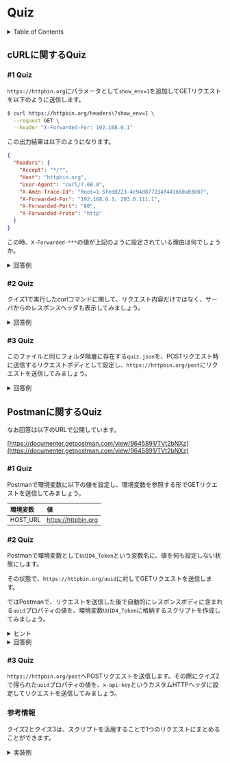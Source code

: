 # Quiz

<!-- START doctoc generated TOC please keep comment here to allow auto update -->
<!-- DON'T EDIT THIS SECTION, INSTEAD RE-RUN doctoc TO UPDATE -->
<details>
<summary>Table of Contents</summary>

- [Quiz](#quiz)
  - [cURLに関するQuiz](#curlに関するquiz)
    - [#1 Quiz](#1-quiz)
    - [#2 Quiz](#2-quiz)
    - [#3 Quiz](#3-quiz)
  - [Postmanに関するQuiz](#postmanに関するquiz)
    - [#1 Quiz](#1-quiz-1)
    - [#2 Quiz](#2-quiz-1)
    - [#3 Quiz](#3-quiz-1)
    - [参考情報](#参考情報)

</details>
<!-- END doctoc generated TOC please keep comment here to allow auto update -->

## cURLに関するQuiz

### #1 Quiz

`https://httpbin.org`にパラメータとして`show_env=1`を追加してGETリクエストを以下のように送信します。

```bash
$ curl https://httpbin.org/headers\?show_env=1 \
  --request GET \
  --header "X-Forwarded-For: 192.168.0.1"
```

この出力結果は以下のようになります。

```json
{
  "headers": {
    "Accept": "*/*", 
    "Host": "httpbin.org", 
    "User-Agent": "curl/7.68.0", 
    "X-Amzn-Trace-Id": "Root=1-5fedd223-4c94d877234f441660a03807", 
    "X-Forwarded-For": "192.168.0.1, 203.0.111.1", 
    "X-Forwarded-Port": "80", 
    "X-Forwarded-Proto": "http"
  }
}
```

この時、`X-Forwarded-***`の値が上記のように設定されている理由は何でしょうか。

<details>
<summary>回答例</summary>

`X-Forwarded-Proto`ヘッダは、プロキシやロードバランサへ接続するために使用したクライアントのプロトコル（HTTP、HTTPS）を特定するためのヘッダです。

以下のようにALBがEC2に通信を転送する際にHTTPヘッダを付与しています。

![](./assets/quiz1_answer.svg)

参考資料

- [[MDN Web Docs] X-Forwarded-Proto](https://developer.mozilla.org/ja/docs/Web/HTTP/Headers/X-Forwarded-Proto)

</details>

### #2 Quiz

クイズ1で実行したcurlコマンドに関して、リクエスト内容だけではなく、サーバからのレスポンスヘッダも表示してみましょう。

<details>
<summary>回答例</summary>

`-i`あるいは`--include`オプションを付与することでレスポンスを確認することができます。

```bash
$ curl https://httpbin.org/headers\?show_env=1 \
  --request GET \
  --header "X-Forwarded-For: 192.168.0.1" \
  --include
```

</details>

### #3 Quiz

このファイルと同じフォルダ階層に存在する`quiz.json`を、POSTリクエスト時に送信するリクエストボディとして設定し、`https://httpbin.org/post`にリクエストを送信してみましょう。

<details>
<summary>回答例</summary>

`-d`オプションでボディのデータを指定する際に、`@`プレフィックスを使用することで、ファイルを指定できます。

```bash
$ curl https://httpbin.org/post \
  --request POST \
  --data "@quiz.json" \
  --header "Content-Type: application/json"
```

</details>

## Postmanに関するQuiz

なお回答は以下のURLで公開しています。

[https://documenter.getpostman.com/view/9645891/TVt2bNXz](https://documenter.getpostman.com/view/9645891/TVt2bNXz)

### #1 Quiz

Postmanで環境変数に以下の値を設定し、環境変数を参照する形でGETリクエストを送信してみましょう。

| 環境変数 | 値                  |
| :------- | :------------------ |
| HOST_URL | https://httpbin.org |

### #2 Quiz

Postmanで環境変数として`UUID4_Token`という変数名に、値を何も設定しない状態にします。

その状態で、`https://httpbin.org/uuid`に対してGETリクエストを送信します。

ではPostmanで、リクエストを送信した後で自動的にレスポンスボディに含まれる`uuid`プロパティの値を、環境変数`UUID4_Token`に格納するスクリプトを作成してみましょう。

<details>
<summary>ヒント</summary>

Postmanでは`Tests`タブにスクリプトを登録できる。

`Tests`タブの右側に表示されている[`learn more about tests script`](https://learning.postman.com/docs/writing-scripts/test-scripts/)を参考にできます。

</details>

<details>
<summary>回答例</summary>

```js
if(pm.response.to.have.status(200)){
    // 環境変数の値を初期化する
    pm.environment.unset('UUID4_Token')
    // UUID4_Toknnという環境変数に、レスポンスのuuidの値を格納する
    pm.environment.set('UUID4_Token', pm.response.json().uuid)
}
```

</details>

### #3 Quiz

`https://httpbin.org/post`へPOSTリクエストを送信します。その際にクイズ2で得られた`uuid`プロパティの値を、`x-api-key`というカスタムHTTPヘッダに設定してリクエストを送信してみましょう。

### 参考情報

クイズ2とクイズ3は、スクリプトを活用することで1つのリクエストにまとめることができます。

<details>
<summary>実装例</summary>

@kamimi01 さんより

1. Pre-request Scripts
   
    ```js
    // UUIDを取得するURL
    const requestURL = `${pm.environment.get("HOST_URL")}/uuid`;

    pm.sendRequest(requestURL, (err, response) => {
        pm.environment.unset('UUID4_Token'); // initialize environment variable

        const uuid = response.json()["uuid"];
        pm.globals.set("UUID4_Token", uuid);
    });
    ```

2. Request
    
    ```bash
    >> POST {{HOST_URL}}/post
    >> Headers x-api-key: {{UUID4_TOKEN}}
    ```

3. Tests

    ```js
    const expectedKey = "X-Api-Key";
    const expectedValue = pm.globals.get("UUID4_Token");

    // confirm the response headers contains the generated uuid value
    pm.test("headers_check", () => {
        const actualValue = pm.response.json()["headers"][expectedKey];
        pm.expect(actualValue).to.eql(expectedValue);
    });
    ```

</details>
